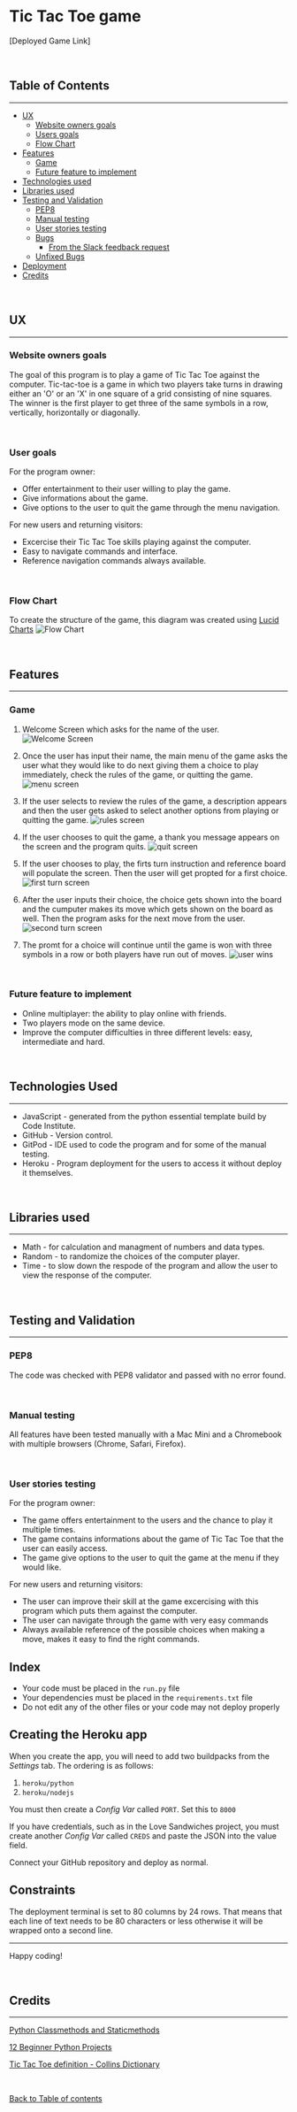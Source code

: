 # Tic Tac Toe game

[Deployed Game Link]

&nbsp;

## Table of Contents
---

- [UX](#ux)
    - [Website owners goals](#website-owners-goals)
    - [Users goals](#users-goals)
    - [Flow Chart](#flow-chart)
- [Features](#features)
    - [Game](#game)
    - [Future feature to implement](#future-feature-to-implement)
- [Technologies used](#tecnologies-used)
- [Libraries used](#libraries-used)
- [Testing and Validation](#testing-and-validation)
    - [PEP8](#pep8)
    - [Manual testing](#manual-testing)
    - [User stories testing](#user-stories-testing)
    - [Bugs](#bugs)
        - [From the Slack feedback request](#from-the-slack-feedback-request)
    - [Unfixed Bugs](#unfixed-bugs)
- [Deployment](#deployment)
- [Credits](#credits)


&nbsp;

## UX
---

### Website owners goals
The goal of this program is to play a game of Tic Tac Toe against the computer.
Tic-tac-toe is a game in which two players take turns in drawing either an 'O' or an 'X' in one square of a grid consisting of nine squares. The winner is the first player to get three of the same symbols in a row, vertically, horizontally or diagonally.

&nbsp;

### User goals
For the program owner:
- Offer entertainment to their user willing to play the game.
- Give informations about the game.
- Give options to the user to quit the game through the menu navigation.

For new users and returning visitors:
- Excercise their Tic Tac Toe skills playing against the computer.
- Easy to navigate commands and interface.
- Reference navigation commands always available.

&nbsp;

### Flow Chart
To create the structure of the game, this diagram was created using [Lucid Charts](https://www.lucidchart.com/)
![Flow Chart](assets/game_structure.jpeg)

&nbsp;

## Features
---

### Game
1. Welcome Screen which asks for the name of the user.
![Welcome Screen](assets/welcome_screen.png)

2. Once the user has input their name, the main menu of the game asks the user what they would like to do next giving them a choice to play immediately, check the rules of the game, or quitting the game.
![menu screen](assets/menu_screen.png)

3. If the user selects to review the rules of the game, a description appears and then the user gets asked to select another options from playing or quitting the game.
![rules screen](assets/rules_screen.png)

4. If the user chooses to quit the game, a thank you message appears on the screen and the program quits.
![quit screen](assets/quit_screen.png)

5. If the user chooses to play, the firts turn instruction and reference board will populate the screen. Then the user will get propted for a first choice.
![first turn screen](assets/first_turn_screen.png)

6. After the user inputs their choice, the choice gets shown into the board and the cumputer makes its move which gets shown on the board as well. Then the program asks for the next move from the user.
![second turn screen](assets/second_turn_screen.png)

7. The promt for a choice will continue until the game is won with three symbols in a row or both players have run out of moves.
![user wins](assets/user_wins_screen.png)


&nbsp;

### Future feature to implement
- Online multiplayer: the ability to play online with friends.
- Two players mode on the same device.
- Improve the computer difficulties in three different levels: easy, intermediate and hard.

&nbsp;

## Technologies Used
---

- JavaScript - generated from the python essential template build by Code Institute.
- GitHub - Version control.
- GitPod - IDE used to code the program and for some of the manual testing.
- Heroku - Program deployment for the users to access it without deploy it themselves.

&nbsp;

## Libraries used
---

- Math - for calculation and managment of numbers and data types.
- Random - to randomize the choices of the computer player.
- Time - to slow down the respode of the program and allow the user to view the response of the computer.

&nbsp;

## Testing and Validation
---

### PEP8
The code was checked with PEP8 validator and passed with no error found.

&nbsp;

### Manual testing
All features have been tested manually with a Mac Mini and a Chromebook with multiple browsers (Chrome, Safari, Firefox).

&nbsp;

### User stories testing
For the program owner:
- The game offers entertainment to the users and the chance to play it multiple times.
- The game contains informations about the game of Tic Tac Toe that the user can easily access.
- The game give options to the user to quit the game at the menu if they would like.

For new users and returning visitors:
- The user can improve their skill at the game excercising with this program which puts them against the computer.
- The user can navigate through the game with very easy commands
- Always available reference of the possible choices when making a move, makes it easy to find the right commands.



## Index

* Your code must be placed in the `run.py` file
* Your dependencies must be placed in the `requirements.txt` file
* Do not edit any of the other files or your code may not deploy properly

## Creating the Heroku app

When you create the app, you will need to add two buildpacks from the _Settings_ tab. The ordering is as follows:

1. `heroku/python`
2. `heroku/nodejs`

You must then create a _Config Var_ called `PORT`. Set this to `8000`

If you have credentials, such as in the Love Sandwiches project, you must create another _Config Var_ called `CREDS` and paste the JSON into the value field.

Connect your GitHub repository and deploy as normal.

## Constraints

The deployment terminal is set to 80 columns by 24 rows. That means that each line of text needs to be 80 characters or less otherwise it will be wrapped onto a second line.

-----
Happy coding!

&nbsp;



## Credits
---

[Python Classmethods and Staticmethods](https://www.youtube.com/watch?v=rq8cL2XMM5M)

[12 Beginner Python Projects](https://www.youtube.com/watch?v=8ext9G7xspg&t=2189s)

[Tic Tac Toe definition - Collins Dictionary](https://www.collinsdictionary.com/dictionary/english/tic-tac-toe#:~:text=Tic%2Dtac%2Dtoe%20is%20a,same%20symbols%20in%20a%20row.)


&nbsp;


[Back to Table of contents](#table-of-contents)
